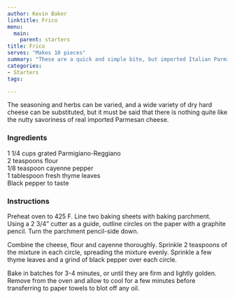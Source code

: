 ```yaml
---
author: Kevin Baker
linktitle: Frico
menu:
  main:
    parent: starters
title: Frico
serves: "Makes 10 pieces"
summary: "These are a quick and simple bite, but imported Italian Parmigiano-Reggiano makes them quite elegant with nothing more than a crisp, cold white wine or champagne. "
categories:
- Starters
tags: 

---
```

The seasoning and herbs can be varied, and a wide variety of dry hard cheese can be substituted, but it must be said that there is nothing quite like the nutty savoriness of real imported Parmesan cheese.

### Ingredients

<div class="ingredient-list">

1 1/4 cups grated Parmigiano-Reggiano  
2 teaspoons flour  
1/8 teaspoon cayenne pepper  
1 tablespoon fresh thyme leaves  
Black pepper to taste  

</div>

### Instructions

Preheat oven to 425 F.  Line two baking sheets with baking parchment.  Using a 2 3/4” cutter as a guide, outline circles on the paper with a graphite pencil.  Turn the parchment pencil-side down.

Combine the cheese, flour and cayenne thoroughly. Sprinkle 2 teaspoons of the mixture in each circle, spreading the mixture evenly.  Sprinkle a few thyme leaves and a grind of black pepper over each circle.

Bake in batches for 3-4 minutes, or until they are firm and lightly golden. Remove from the oven and allow to cool for a few minutes before transferring to paper towels to blot off any oil.